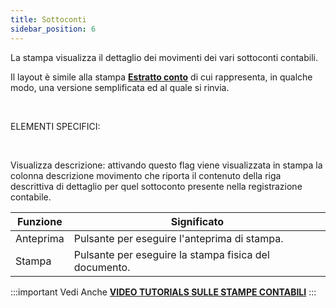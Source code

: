 ```yaml
---
title: Sottoconti
sidebar_position: 6
---
```


La stampa visualizza il dettaglio dei movimenti dei vari sottoconti contabili.

Il layout è simile alla stampa **[Estratto conto](/docs/finance-area/ledger-records/accounting-report/account-statement)** di cui rappresenta, in qualche modo, una versione semplificata ed al quale si rinvia.

 

ELEMENTI SPECIFICI:

 

Visualizza descrizione: attivando questo flag viene visualizzata in stampa la colonna descrizione movimento che riporta il contenuto della riga descrittiva di dettaglio per quel sottoconto presente nella registrazione contabile.





| Funzione | Significato |
| --- | --- |
| Anteprima | Pulsante per eseguire l'anteprima di stampa. |
| Stampa | Pulsante per eseguire la stampa fisica del documento. |


:::important Vedi Anche
[**VIDEO TUTORIALS SULLE STAMPE CONTABILI**](/docs/video/finance/intro.md)
:::



